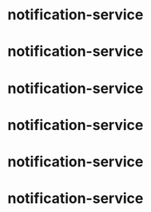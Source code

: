 # notification-service
# notification-service
# notification-service
# notification-service
# notification-service
# notification-service

